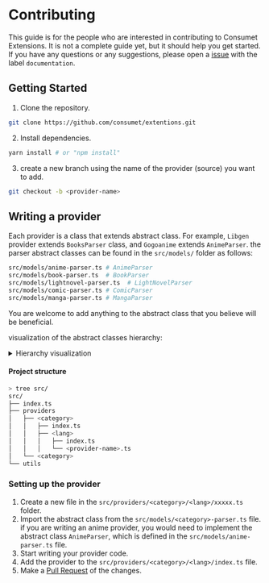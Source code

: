 # Contributing
This guide is for the people who are interested in contributing to Consumet Extensions. It is not a complete guide yet, but it should help you get started. If you have any questions or any suggestions, please open a [issue](https://github.com/consumet/extentions/issues) with the label `documentation`.

## Getting Started
1. Clone the repository.
```bash
git clone https://github.com/consumet/extentions.git
```
2. Install dependencies.
```bash
yarn install # or "npm install"
```
3. create a new branch using the name of the provider (source) you want to add.
```bash
git checkout -b <provider-name>
```

## Writing a provider
Each provider is a class that extends abstract class. For example, `Libgen` provider extends `BooksParser` class, and `Gogoanime` extends `AnimeParser`. the parser abstract classes can be found in the `src/models/` folder as follows:
```bash
src/models/anime-parser.ts # AnimeParser
src/models/book-parser.ts  # BookParser
src/models/lightnovel-parser.ts  # LightNovelParser
src/models/comic-parser.ts # ComicParser
src/models/manga-parser.ts # MangaParser
```
You are welcome to add anything to the abstract class that you believe will be beneficial.

visualization of the abstract classes hierarchy:
<details>
<summary>Hierarchy visualization</summary>
```mermaid
%%{init: {'theme': 'base', 'themeVariables': { 'fontSize': '15px', 'tertiaryColor': '#fff0f0', 'primaryColor': '#ffcccc'}}}%%
classDiagram
      ProviderBase <|-- BaseParser
      ProviderBase : +String name
      ProviderBase : +String baseUrl
      ProviderBase: +toString()
      BaseParser <|-- AnimeParser
      BaseParser <|-- BookParser
      BaseParser <|-- MangaParser
      BaseParser <|-- LightNovelParser
      BaseParser <|-- ComicParser
      class BaseParser{
         +search(String query)
      }
      class AnimeParser{
         +fetchAnimeInfo(String animeId)
         +fetchEpisodeSources(String episodeId)
         +fetchEpisodeServers(String episodeId)
      }
      class BookParser{
         empty
      }
      class MangaParser{
         +fetchMangaInfo(String mangaId)
         +fetchChapterPages(String chapterId)
      }
      class ComicParser{
         empty
      }
      class LightNovelParser{
         +fetchLighNovelInfo(String lightNovelId)
         +fetchChapterContent(String chapterId)
      }
```

</details>


#### Project structure
```bash
> tree src/
src/
├── index.ts
├── providers
│   ├── <category>
│   │   ├── index.ts
│   │   ├── <lang>
│   │   │   ├── index.ts
│   │   │   └── <provider-name>.ts
│   └── <category>
└── utils
```
### Setting up the provider
1. Create a new file in the `src/providers/<category>/<lang>/xxxxx.ts` folder.
2. Import the abstract class from the `src/models/<category>-parser.ts` file. if you are writing an anime provider, you would need to implement the abstract class `AnimeParser`, which is defined in the `src/models/anime-parser.ts` file.
3. Start writing your provider code.
4. Add the provider to the `src/providers/<category>/<lang>/index.ts` file.
5. Make a [Pull Request](https://github.com/consumet/extentions/pulls) of the changes.